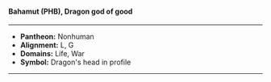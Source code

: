 #### Bahamut (PHB), Dragon god of good
___

- **Pantheon:** Nonhuman
- **Alignment:** L, G
- **Domains:** Life, War
- **Symbol:** Dragon's head in profile
___
